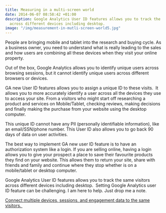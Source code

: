```yaml
---
title: Measuring in a multi-screen world
date: 2014-06-07 08:58:42 +01:00
description: Google Analytics User ID features allows you to track the same visitors
  across different devices including desktop.
image: "/img/measurement-in-mutli-screen-world5.jpg"
---
```


People are bringing mobile and tablet into the research and buying cycle. As a business owner, you need to understand what is really leading to the sales and how users are combining all these devices when they visit your online property.

Out of the box, Google Analytics allows you to identify unique users across browsing sessions, but it cannot identify unique users across different browsers or devices.

GA new User ID features allows you to assign a unique ID to these visits.  It allows you to more accurately identify a user across all the devices they use to access your site. From a visitors who might start off researching a product and services on Mobile/Tablet, checking reviews, making decisions and finally making the purchase from your website using the desktop computer.

This unique ID cannot have any PII (personally identifiable information), like an email/SSN/phone number. This User ID also allows you to go back 90 days of data on user activities.

The best way to implement GA new user ID feature is to have an authorization system like a login. If you are selling online, having a login allows you to give your prospect a place to save their favourite products they find on your website. This allows them to return your site, share with friends and family and continue where they stop whether is on a mobile/tablet or desktop computer. 

Google Analytics User ID features allows you to track the same visitors across different devices including desktop.  Setting Google Analytics user ID feature can be challenging. I am here to help. Just drop me a note.

[Connect multiple devices, sessions, and engagement data to the same visitors. ](https://support.google.com/analytics/answer/3123662?hl=en)
